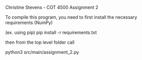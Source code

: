 
Christine Stevens - COT 4500 Assignment 2

To compile this program, you need to first install the necessary requirements (NumPy)

(ex. using pip) pip install -r requirements.txt

then from the top level folder call

python3 src/main/assignment_2.py
